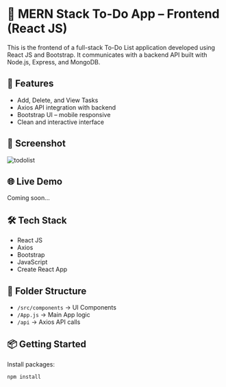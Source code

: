 # 📝 MERN Stack To-Do App – Frontend (React JS)

This is the frontend of a full-stack To-Do List application developed using React JS and Bootstrap. It communicates with a backend API built with Node.js, Express, and MongoDB.

## 🚀 Features
- Add, Delete, and View Tasks
- Axios API integration with backend
- Bootstrap UI – mobile responsive
- Clean and interactive interface

## 📸 Screenshot
![![todolist](https://github.com/user-attachments/assets/4cc1863a-ad16-42a9-b6d1-09da5066bfc0)
](todolist.png)

## 🌐 Live Demo
Coming soon...

## 🛠️ Tech Stack
- React JS
- Axios
- Bootstrap
- JavaScript
- Create React App

## 📁 Folder Structure
- `/src/components` → UI Components
- `/App.js` → Main App logic
- `/api` → Axios API calls

## 📦 Getting Started

Install packages:
```bash
npm install
